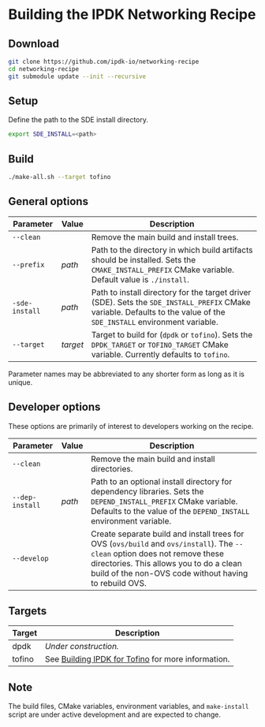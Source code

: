 # Building the IPDK Networking Recipe

## Download

```bash
git clone https://github.com/ipdk-io/networking-recipe
cd networking-recipe
git submodule update --init --recursive
```

## Setup

Define the path to the SDE install directory.

```bash
export SDE_INSTALL=<path>
```

## Build

```bash
./make-all.sh --target tofino
```

## General options

| Parameter | Value | Description |
| --------- | ----- | ----------- |
| `--clean` | | Remove the main build and install trees. |
| `--prefix` |  _path_ | Path to the directory in which build artifacts should be installed. Sets the  `CMAKE_INSTALL_PREFIX` CMake variable. Default value is `./install`. |
| `-sde-install` | _path_ | Path to install directory for the target driver (SDE). Sets the `SDE_INSTALL_PREFIX` CMake variable. Defaults to the value of the `SDE_INSTALL` environment variable. |
| `--target` | _target_ | Target to build for (`dpdk` or `tofino`). Sets the `DPDK_TARGET` or `TOFINO_TARGET` CMake variable. Currently defaults to `tofino`. |

Parameter names may be abbreviated to any shorter form as long as it is unique.

## Developer options

These options are primarily of interest to developers working on the recipe.

| Parameter | Value | Description |
| --------- | ----- | ----------- |
| `--clean` | | Remove the main build and install directories. |
| `--dep-install` | _path_ | Path to an optional install directory for dependency libraries. Sets the `DEPEND_INSTALL_PREFIX` CMake variable. Defaults to the value of the `DEPEND_INSTALL` environment variable. |
| `--develop` | | Create separate build and install trees for OVS (`ovs/build` and `ovs/install`). The `--clean` option does not remove these directories. This allows you to do a clean build of the non-OVS code without having to rebuild OVS. |

## Targets

| Target | Description |
| ------ | ----------- |
| dpdk   | _Under construction._ |
| tofino | See [Building IPDK for Tofino](docs/ipdk-tofino.md) for more information. |

## Note

The build files, CMake variables, environment variables, and `make-install`
script are under active development and are expected to change.
